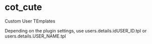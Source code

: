# cot_cute
Custom User TEmplates

Depending on the plugin settings, use users.details.idUSER_ID.tpl or users.details.USER_NAME.tpl